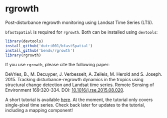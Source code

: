 # rgrowth
Post-disturbance regrowth monitoring using Landsat Time Series (LTS).

`bfastSpatial` is required for `rgrowth`. Both can be installed using `devtools`:

```r
library(devtools)
install_github('dutri001/bfastSpatial')
install_github('bendv/rgrowth')
library(rgrowth)
```

If you use `rgrowth`, please cite the following paper:

DeVries, B., M. Decuyper, J. Verbesselt, A. Zeileis, M. Herold and S. Joseph. 2015. Tracking disturbance-regrowth dynamics in the tropics using structural change detection and Landsat time series. Remote Sensing of Environment 169:320-334. DOI: [10.1016/j.rse.2015.08.020](http://doi.org/10.1016/j.rse.2015.08.020).

A short tutorial is available [here](http://bendv.github.io/rgrowth). At the moment, the tutorial only covers single-pixel time series. Check back later for updates to the tutorial, including a mapping component!
